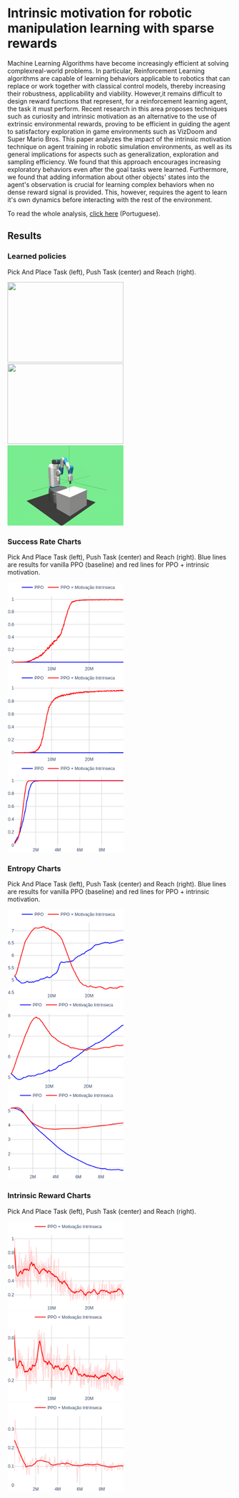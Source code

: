 # Intrinsic motivation for robotic manipulation learning with sparse rewards

Machine Learning Algorithms have become increasingly efficient at solving complexreal-world problems. In particular, Reinforcement Learning algorithms are capable of learning behaviors applicable to robotics that can replace or work together with classical control models, thereby increasing their robustness, applicability and viability. However,it remains difficult to design reward functions that represent, for a reinforcement learning agent, the task it must perform. Recent research in this area proposes techniques such as curiosity and intrinsic motivation as an alternative to the use of extrinsic environmental rewards, proving to be efficient in guiding the agent to satisfactory exploration in game environments such as VizDoom and Super Mario Bros. This paper analyzes the impact of the intrinsic motivation technique on agent training in robotic simulation environments, as well as its general implications for aspects such as generalization, exploration and sampling efficiency. We found that this approach encourages increasing exploratory behaviors even after the goal tasks were learned. Furthermore, we found that adding information about other objects' states into the agent's observation is crucial for learning complex behaviors when no dense reward signal is provided. This, however, requires the agent to learn it's own dynamics before interacting with the rest of the environment.

To read the whole analysis, [click here](https://github.com/bryanlincoln/undergraduate-thesis/blob/master/Text%20-%20Intrinsic%20motivation%20for%20robotic%20manipulation%20learning%20with%20sparse%20rewards.pdf) (Portuguese).

## Results

### Learned policies

Pick And Place Task (left), Push Task (center) and Reach (right).

<img src="https://github.com/bryanlincoln/undergraduate-thesis/blob/master/fig/preview/pick.gif" width="260" height="180"> <img src="https://github.com/bryanlincoln/undergraduate-thesis/blob/master/fig/preview/push.gif" width="260" height="180"> <img src="https://github.com/bryanlincoln/undergraduate-thesis/blob/master/fig/preview/reach.gif" width="260" height="180">

### Success Rate Charts

Pick And Place Task (left), Push Task (center) and Reach (right). Blue lines are results for vanilla PPO (baseline) and red lines for PPO + intrinsic motivation.

<img src="https://github.com/bryanlincoln/undergraduate-thesis/blob/master/fig/preview/pick.png" width="260" height="200"> <img src="https://github.com/bryanlincoln/undergraduate-thesis/blob/master/fig/preview/push.png" width="260" height="200"> <img src="https://github.com/bryanlincoln/undergraduate-thesis/blob/master/fig/preview/reach.png" width="260" height="200">

### Entropy Charts

Pick And Place Task (left), Push Task (center) and Reach (right). Blue lines are results for vanilla PPO (baseline) and red lines for PPO + intrinsic motivation.

<img src="https://github.com/bryanlincoln/undergraduate-thesis/blob/master/fig/preview/pick_ent.png" width="260" height="200"> <img src="https://github.com/bryanlincoln/undergraduate-thesis/blob/master/fig/preview/push_ent.png" width="260" height="200"> <img src="https://github.com/bryanlincoln/undergraduate-thesis/blob/master/fig/preview/reach_ent.png" width="260" height="200">

### Intrinsic Reward Charts

Pick And Place Task (left), Push Task (center) and Reach (right).

<img src="https://github.com/bryanlincoln/undergraduate-thesis/blob/master/fig/preview/pick_int.png" width="260" height="200"> <img src="https://github.com/bryanlincoln/undergraduate-thesis/blob/master/fig/preview/push_int.png" width="260" height="200"> <img src="https://github.com/bryanlincoln/undergraduate-thesis/blob/master/fig/preview/reach_int.png" width="260" height="200">
